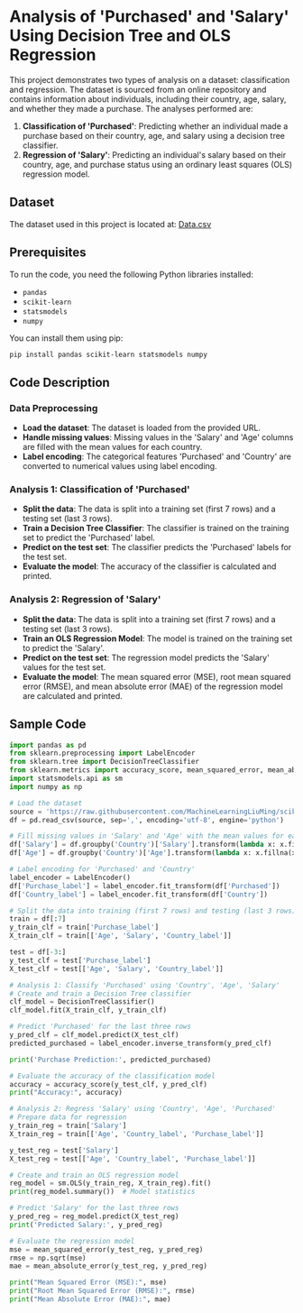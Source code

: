 # Analysis of 'Purchased' and 'Salary' Using Decision Tree and OLS Regression

This project demonstrates two types of analysis on a dataset: classification and regression. The dataset is sourced from an online repository and contains information about individuals, including their country, age, salary, and whether they made a purchase. The analyses performed are:

1. **Classification of 'Purchased'**: Predicting whether an individual made a purchase based on their country, age, and salary using a decision tree classifier.
2. **Regression of 'Salary'**: Predicting an individual's salary based on their country, age, and purchase status using an ordinary least squares (OLS) regression model.

## Dataset

The dataset used in this project is located at: [Data.csv](https://raw.githubusercontent.com/MachineLearningLiuMing/scikit-learn-primer-guide/master/Data.csv)

## Prerequisites

To run the code, you need the following Python libraries installed:

- `pandas`
- `scikit-learn`
- `statsmodels`
- `numpy`

You can install them using pip:

```bash
pip install pandas scikit-learn statsmodels numpy
```

## Code Description

### Data Preprocessing

- **Load the dataset**: The dataset is loaded from the provided URL.
- **Handle missing values**: Missing values in the 'Salary' and 'Age' columns are filled with the mean values for each country.
- **Label encoding**: The categorical features 'Purchased' and 'Country' are converted to numerical values using label encoding.

### Analysis 1: Classification of 'Purchased'

- **Split the data**: The data is split into a training set (first 7 rows) and a testing set (last 3 rows).
- **Train a Decision Tree Classifier**: The classifier is trained on the training set to predict the 'Purchased' label.
- **Predict on the test set**: The classifier predicts the 'Purchased' labels for the test set.
- **Evaluate the model**: The accuracy of the classifier is calculated and printed.

### Analysis 2: Regression of 'Salary'

- **Split the data**: The data is split into a training set (first 7 rows) and a testing set (last 3 rows).
- **Train an OLS Regression Model**: The model is trained on the training set to predict the 'Salary'.
- **Predict on the test set**: The regression model predicts the 'Salary' values for the test set.
- **Evaluate the model**: The mean squared error (MSE), root mean squared error (RMSE), and mean absolute error (MAE) of the regression model are calculated and printed.

## Sample Code
```python
import pandas as pd
from sklearn.preprocessing import LabelEncoder
from sklearn.tree import DecisionTreeClassifier
from sklearn.metrics import accuracy_score, mean_squared_error, mean_absolute_error
import statsmodels.api as sm
import numpy as np

# Load the dataset
source = 'https://raw.githubusercontent.com/MachineLearningLiuMing/scikit-learn-primer-guide/master/Data.csv'
df = pd.read_csv(source, sep=',', encoding='utf-8', engine='python')

# Fill missing values in 'Salary' and 'Age' with the mean values for each country
df['Salary'] = df.groupby('Country')['Salary'].transform(lambda x: x.fillna(x.mean()))
df['Age'] = df.groupby('Country')['Age'].transform(lambda x: x.fillna(x.mean()))

# Label encoding for 'Purchased' and 'Country'
label_encoder = LabelEncoder()
df['Purchase_label'] = label_encoder.fit_transform(df['Purchased'])
df['Country_label'] = label_encoder.fit_transform(df['Country'])

# Split the data into training (first 7 rows) and testing (last 3 rows) sets
train = df[:7]
y_train_clf = train['Purchase_label']
X_train_clf = train[['Age', 'Salary', 'Country_label']]

test = df[-3:]
y_test_clf = test['Purchase_label']
X_test_clf = test[['Age', 'Salary', 'Country_label']]

# Analysis 1: Classify 'Purchased' using 'Country', 'Age', 'Salary'
# Create and train a Decision Tree classifier
clf_model = DecisionTreeClassifier()
clf_model.fit(X_train_clf, y_train_clf)

# Predict 'Purchased' for the last three rows
y_pred_clf = clf_model.predict(X_test_clf)
predicted_purchased = label_encoder.inverse_transform(y_pred_clf)

print('Purchase Prediction:', predicted_purchased)

# Evaluate the accuracy of the classification model
accuracy = accuracy_score(y_test_clf, y_pred_clf)
print("Accuracy:", accuracy)

# Analysis 2: Regress 'Salary' using 'Country', 'Age', 'Purchased'
# Prepare data for regression
y_train_reg = train['Salary']
X_train_reg = train[['Age', 'Country_label', 'Purchase_label']]

y_test_reg = test['Salary']
X_test_reg = test[['Age', 'Country_label', 'Purchase_label']]

# Create and train an OLS regression model
reg_model = sm.OLS(y_train_reg, X_train_reg).fit()
print(reg_model.summary())  # Model statistics

# Predict 'Salary' for the last three rows
y_pred_reg = reg_model.predict(X_test_reg)
print('Predicted Salary:', y_pred_reg)

# Evaluate the regression model
mse = mean_squared_error(y_test_reg, y_pred_reg)
rmse = np.sqrt(mse)
mae = mean_absolute_error(y_test_reg, y_pred_reg)

print("Mean Squared Error (MSE):", mse)
print("Root Mean Squared Error (RMSE):", rmse)
print("Mean Absolute Error (MAE):", mae)


